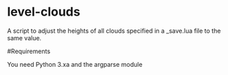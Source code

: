 # level-clouds

A script to adjust the heights of all clouds specified in a <mapname>_save.lua file to the same value.

#Requirements

You need Python 3.xa and the argparse module